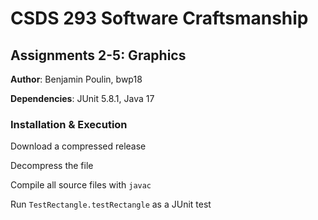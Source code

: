# CSDS 293 Software Craftsmanship
## Assignments 2-5: Graphics

**Author**: Benjamin Poulin, bwp18

**Dependencies**: JUnit 5.8.1, Java 17

### Installation & Execution
Download a compressed release

Decompress the file

Compile all source files with `javac`

Run `TestRectangle.testRectangle` as a JUnit test